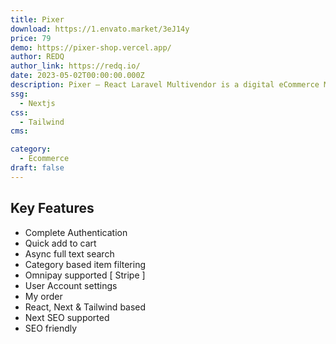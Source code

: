 ```yaml
---
title: Pixer
download: https://1.envato.market/3eJ14y
price: 79
demo: https://pixer-shop.vercel.app/
author: REDQ
author_link: https://redq.io/
date: 2023-05-02T00:00:00.000Z
description: Pixer – React Laravel Multivendor is a digital eCommerce Marketplace script implemented based on Laravel, React, Next JS, and Tailwind CSS.
ssg:
  - Nextjs
css:
  - Tailwind
cms:

category:
  - Ecommerce
draft: false
---
```


## Key Features

- Complete Authentication
- Quick add to cart
- Async full text search
- Category based item filtering
- Omnipay supported [ Stripe ]
- User Account settings
- My order
- React, Next & Tailwind based
- Next SEO supported
- SEO friendly
